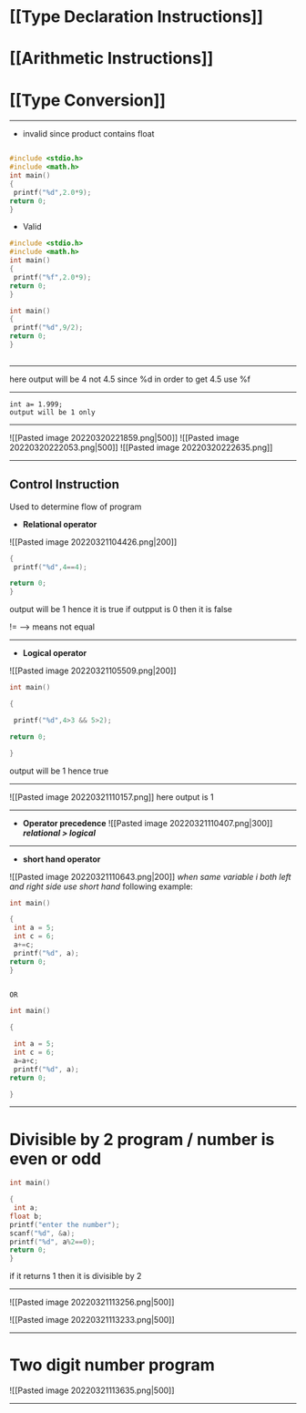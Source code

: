 # [[Type Declaration Instructions]]

# [[Arithmetic Instructions]]

# [[Type Conversion]]

---


- invalid since product contains float 
```c

#include <stdio.h>
#include <math.h>
int main()
{
 printf("%d",2.0*9);
return 0;
}
```

- Valid

```c
#include <stdio.h>
#include <math.h>
int main()
{
 printf("%f",2.0*9);
return 0;
}
```

```c
int main()
{
 printf("%d",9/2);
return 0;
}
 
```

---

here output will be 4 not 4.5 since %d
in order to get 4.5 use %f

---

```
int a= 1.999;
output will be 1 only
 ```


---

![[Pasted image 20220320221859.png|500]]
![[Pasted image 20220320222053.png|500]]
![[Pasted image 20220320222635.png]]


---


## Control Instruction
   Used to determine flow of program
- **Relational operator** 

![[Pasted image 20220321104426.png|200]]



```c
{
 printf("%d",4==4);

return 0;
}

```

output will be 1 hence it is true
if outpput is 0 then it is false 

!= --> means not equal


---

- **Logical operator**

![[Pasted image 20220321105509.png|200]]

```c
int main()

{

 printf("%d",4>3 && 5>2);

return 0;

}

```

 output will be 1 hence true
___
![[Pasted image 20220321110157.png]]
 here output is 1
___
- **Operator precedence**
![[Pasted image 20220321110407.png|300]]
***relational > logical***
___
- **short hand operator**

![[Pasted image 20220321110643.png|200]]
 *when same variable i both left and right side use short hand*
 following example:
```c
int main()

{
 int a = 5;
 int c = 6;
 a+=c;
 printf("%d", a);
return 0;
}


OR

int main()

{

 int a = 5;
 int c = 6;
 a=a+c;
 printf("%d", a);
return 0;

}

```

___
# Divisible by 2 program / number is even or odd

```c
int main()

{
 int a;
float b;
printf("enter the number");
scanf("%d", &a);
printf("%d", a%2==0);
return 0;
}
```

if it returns 1 then it is divisible by 2

___

![[Pasted image 20220321113256.png|500]]

![[Pasted image 20220321113233.png|500]]
___

# Two digit number program
![[Pasted image 20220321113635.png|500]]

___